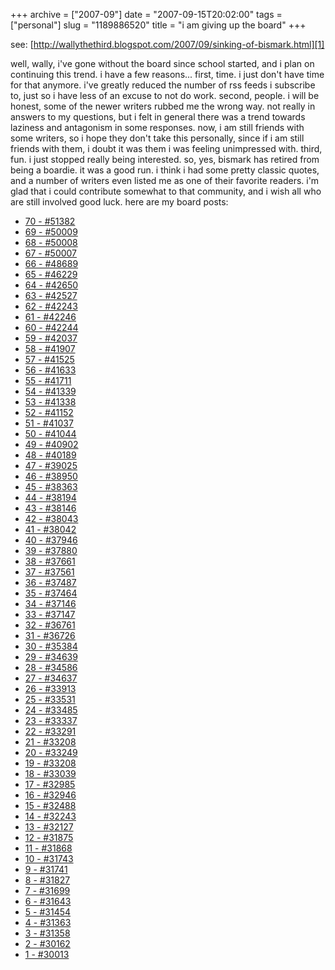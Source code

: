 +++
archive = ["2007-09"]
date = "2007-09-15T20:02:00"
tags = ["personal"]
slug = "1189886520"
title = "i am giving up the board"
+++

see: [http://wallythethird.blogspot.com/2007/09/sinking-of-bismark.html][1]

well, wally, i've gone without the board since school started, and i plan
on continuing this trend. i have a few reasons... first, time. i just
don't have time for that anymore. i've greatly reduced the number of rss
feeds i subscribe to, just so i have less of an excuse to not do work.
second, people. i will be honest, some of the newer writers rubbed me the
wrong way. not really in answers to my questions, but i felt in general
there was a trend towards laziness and antagonism in some responses. now,
i am still friends with some writers, so i hope they don't take this
personally, since if i am still friends with them, i doubt it was them
i was feeling unimpressed with. third, fun. i just stopped really being
interested. so, yes, bismark has retired from being a boardie. it was
a good run. i think i had some pretty classic quotes, and a number of
writers even listed me as one of their favorite readers. i'm glad that
i could contribute somewhat to that community, and i wish all who are
still involved good luck.
here are my board posts:

- [70 - #51382][2] 
- [69 - #50009][3] 
- [68 - #50008][4] 
- [67 - #50007][5] 
- [66 - #48689 ][6] 
- [65 - #46229][7] 
- [64 - #42650][8] 
- [63 - #42527][9] 
- [62 - #42243][10] 
- [61 - #42246][11] 
- [60 - #42244][12] 
- [59 - #42037][13] 
- [58 - #41907][14] 
- [57 - #41525][15] 
- [56 - #41633][16] 
- [55 - #41711][17] 
- [54 - #41339][18] 
- [53 - #41338][19] 
- [52 - #41152][20] 
- [51 - #41037][21] 
- [50 - #41044][22] 
- [49 - #40902][23] 
- [48 - #40189][24] 
- [47 - #39025][25] 
- [46 - #38950][26] 
- [45 - #38363][27] 
- [44 - #38194][28] 
- [43 - #38146][29] 
- [42 - #38043][30] 
- [41 - #38042][31] 
- [40 - #37946][32] 
- [39 - #37880][33] 
- [38 - #37661][34] 
- [37 - #37561][35] 
- [36 - #37487][36] 
- [35 - #37464][37] 
- [34 - #37146][38] 
- [33 - #37147][39] 
- [32 - #36761][40] 
- [31 - #36726][41] 
- [30 - #35384][42] 
- [29 - #34639][43] 
- [28 - #34586][44] 
- [27 - #34637][45] 
- [26 - #33913][46] 
- [25 - #33531][47] 
- [24 - #33485][48] 
- [23 - #33337][49] 
- [22 - #33291][50] 
- [21 - #33208][51] 
- [20 - #33249][52] 
- [19 - #33208][51] 
- [18 - #33039][53] 
- [17 - #32985][54] 
- [16 - #32946][55] 
- [15 - #32488][56] 
- [14 - #32243][57] 
- [13 - #32127][58] 
- [12 - #31875][59] 
- [11 - #31868][60] 
- [10 - #31743][61] 
- [9 - #31741][62] 
- [8 - #31827][63] 
- [7 - #31699][64] 
- [6 - #31643][65]
- [5 - #31454][66] 
- [4 - #31363][67] 
- [3 - #31358][68]
- [2 - #30162][69]
- [1 - #30013][70]

[1]: http://wallythethird.blogspot.com/2007/09/sinking-of-bismark.html
[2]: http://theboard.byu.edu/index.php?area=viewall&id=51382
[3]: http://theboard.byu.edu/index.php?area=viewall&id=50009
[4]: http://theboard.byu.edu/index.php?area=viewall&id=50008
[5]: http://theboard.byu.edu/index.php?area=viewall&id=50007
[6]: http://theboard.byu.edu/index.php?area=viewall&id=48689
[7]: http://theboard.byu.edu/index.php?area=viewall&id=46229
[8]: http://theboard.byu.edu/index.php?area=viewall&id=42650
[9]: http://theboard.byu.edu/index.php?area=viewall&id=42527
[10]: http://theboard.byu.edu/index.php?area=viewall&id=42243
[11]: http://theboard.byu.edu/index.php?area=viewall&id=42246
[12]: http://theboard.byu.edu/index.php?area=viewall&id=42244
[13]: http://theboard.byu.edu/index.php?area=viewall&id=42037
[14]: http://theboard.byu.edu/index.php?area=viewall&id=41907
[15]: http://theboard.byu.edu/index.php?area=viewall&id=41525
[16]: http://theboard.byu.edu/index.php?area=viewall&id=41633
[17]: http://theboard.byu.edu/index.php?area=viewall&id=41711
[18]: http://theboard.byu.edu/index.php?area=viewall&id=41339
[19]: http://theboard.byu.edu/index.php?area=viewall&id=41338
[20]: http://theboard.byu.edu/index.php?area=viewall&id=41152
[21]: http://theboard.byu.edu/index.php?area=viewall&id=41037
[22]: http://theboard.byu.edu/index.php?area=viewall&id=41044
[23]: http://theboard.byu.edu/index.php?area=viewall&id=40902
[24]: http://theboard.byu.edu/index.php?area=viewall&id=40189
[25]: http://theboard.byu.edu/index.php?area=viewall&id=39025
[26]: http://theboard.byu.edu/index.php?area=viewall&id=38950
[27]: http://theboard.byu.edu/index.php?area=viewall&id=38363
[28]: http://theboard.byu.edu/index.php?area=viewall&id=38194
[29]: http://theboard.byu.edu/index.php?area=viewall&id=38146
[30]: http://theboard.byu.edu/index.php?area=viewall&id=38043
[31]: http://theboard.byu.edu/index.php?area=viewall&id=38042
[32]: http://theboard.byu.edu/index.php?area=viewall&id=37946
[33]: http://theboard.byu.edu/index.php?area=viewall&id=37880
[34]: http://theboard.byu.edu/index.php?area=viewall&id=37661
[35]: http://theboard.byu.edu/index.php?area=viewall&id=37561
[36]: http://theboard.byu.edu/index.php?area=viewall&id=37487
[37]: http://theboard.byu.edu/index.php?area=viewall&id=37464
[38]: http://theboard.byu.edu/index.php?area=viewall&id=37146
[39]: http://theboard.byu.edu/index.php?area=viewall&id=37147
[40]: http://theboard.byu.edu/index.php?area=viewall&id=36761
[41]: http://theboard.byu.edu/index.php?area=viewall&id=36726
[42]: http://theboard.byu.edu/index.php?area=viewall&id=35384
[43]: http://theboard.byu.edu/index.php?area=viewall&id=34639
[44]: http://theboard.byu.edu/index.php?area=viewall&id=34586
[45]: http://theboard.byu.edu/index.php?area=viewall&id=34637
[46]: http://theboard.byu.edu/index.php?area=viewall&id=33913
[47]: http://theboard.byu.edu/index.php?area=viewall&id=33531
[48]: http://theboard.byu.edu/index.php?area=viewall&id=33485
[49]: http://theboard.byu.edu/index.php?area=viewall&id=33337
[50]: http://theboard.byu.edu/index.php?area=viewall&id=33291
[51]: http://theboard.byu.edu/index.php?area=viewall&id=33208
[52]: http://theboard.byu.edu/index.php?area=viewall&id=33249
[53]: http://theboard.byu.edu/index.php?area=viewall&id=33039
[54]: http://theboard.byu.edu/index.php?area=viewall&id=32985
[55]: http://theboard.byu.edu/index.php?area=viewall&id=32946
[56]: http://theboard.byu.edu/index.php?area=viewall&id=32488
[57]: http://theboard.byu.edu/index.php?area=viewall&id=32243
[58]: http://theboard.byu.edu/index.php?area=viewall&id=32127
[59]: http://theboard.byu.edu/index.php?area=viewall&id=31875
[60]: http://theboard.byu.edu/index.php?area=viewall&id=31868
[61]: http://theboard.byu.edu/index.php?area=viewall&id=31743
[62]: http://theboard.byu.edu/index.php?area=viewall&id=31741
[63]: http://theboard.byu.edu/index.php?area=viewall&id=31827
[64]: http://theboard.byu.edu/index.php?area=viewall&id=31699
[65]: http://theboard.byu.edu/index.php?area=viewall&id=31643
[66]: http://theboard.byu.edu/index.php?area=viewall&id=31454
[67]: http://theboard.byu.edu/index.php?area=viewall&id=31363
[68]: http://theboard.byu.edu/index.php?area=viewall&id=31358
[69]: http://theboard.byu.edu/index.php?area=viewall&id=30162
[70]: http://theboard.byu.edu/index.php?area=viewall&id=30013

